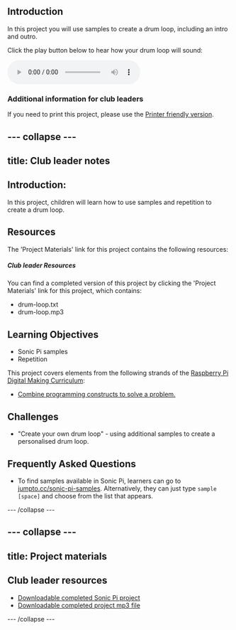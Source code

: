 ## Introduction

In this project you will use samples to create a drum loop, including an intro and outro.

<div id="audio-preview" class="pdf-hidden">

Click the play button below to hear how your drum loop will sound:

<audio controls preload>
  <source src="volunteer-resources/drum-loop.mp3" type="audio/mpeg">
Your browser does not support the <code>audio</code> element.
</audio>

</div>

### Additional information for club leaders

If you need to print this project, please use the [Printer friendly version](https://projects.raspberry-pi.org/en/projects/drum-loop/print).


--- collapse ---
---
title: Club leader notes
---


## Introduction:
In this project, children will learn how to use samples and repetition to create a drum loop.

## Resources
The 'Project Materials' link for this project contains the following resources:

##### Club leader Resources

You can find a completed version of this project by clicking the 'Project Materials' link for this project, which contains:

+ drum-loop.txt
+ drum-loop.mp3

## Learning Objectives
+ Sonic Pi samples
+ Repetition

This project covers elements from the following strands of the [Raspberry Pi Digital Making Curriculum](http://rpf.io/curriculum):

+ [Combine programming constructs to solve a problem.](https://www.raspberrypi.org/curriculum/programming/builder)

## Challenges
+ "Create your own drum loop" - using additional samples to create a personalised drum loop.

## Frequently Asked Questions
+ To find samples available in Sonic Pi, learners can go to <a href="http://jumpto.cc/sonic-pi-samples">jumpto.cc/sonic-pi-samples</a>. Alternatively, they can just type `sample [space]` and choose from the list that appears.


--- /collapse ---


--- collapse ---
---
title: Project materials
---


## Club leader resources
* [Downloadable completed Sonic Pi project](resources/drum-loop.txt)
* [Downloadable completed project mp3 file](resources/drum-loop.mp3)

--- /collapse ---
